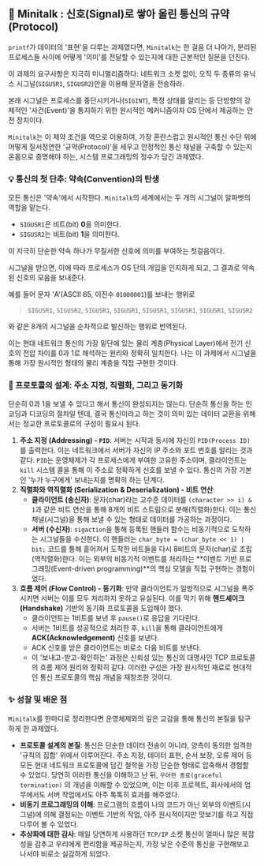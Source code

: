 ## 📢 Minitalk : 신호(Signal)로 쌓아 올린 통신의 규약(Protocol)

`printf`가 데이터의 '표현'을 다루는 과제였다면, `Minitalk`는 한 걸음 더 나아가, 분리된 프로세스들 사이에 어떻게 '의미'를 전달할 수 있는지에 대한 근본적인 질문을 던진다. 

이 과제의 요구사항은 지극히 미니멀리즘하다: 네트워크 소켓 없이, 오직 두 종류의 유닉스 시그널(`SIGUSR1`, `SIGUSR2`)만을 이용해 문자열을 전송하라.

본래 시그널은 프로세스를 중단시키거나(`SIGINT`), 특정 상태를 알리는 등 단방향의 강제적인 '사건(Event)'을 통지하기 위한 원시적인 메커니즘이자 OS 단에서 제공하는 안전 장치이다. 

`Minitalk`는 이 제약 조건을 역으로 이용하여, 가장 혼란스럽고 원시적인 통신 수단 위에 어떻게 질서정연한 '규약(Protocol)'을 세우고 안정적인 통신 채널을 구축할 수 있는지 온몸으로 증명해야 하는, 시스템 프로그래밍의 정수가 담긴 과제였다.

### 💡 통신의 첫 단추: 약속(Convention)의 탄생

모든 통신은 '약속'에서 시작한다. `Minitalk`의 세계에서는 두 개의 시그널이 알파벳의 역할을 맡는다. 

* `SIGUSR1`은 비트(bit) **0**을 의미한다.
* `SIGUSR2`는 비트(bit) **1**을 의미한다.

이 지극히 단순한 약속 하나가 무질서한 신호에 의미를 부여하는 첫걸음이다. 

시그널을 받으면, 이에 따라 프로세스가 OS 단의 개입을 인지하게 되고, 그 결과로 약속된 신호의 모음을 보내준다.

예를 들어 문자 'A'(ASCII 65, 이진수 `01000001`)를 보내는 행위로 

> `SIGUSR1`, `SIGUSR2`, `SIGUSR1`, `SIGUSR1`, `SIGUSR1`, `SIGUSR1`, `SIGUSR1`, `SIGUSR2`

와 같은 8개의 시그널을 순차적으로 발신하는 행위로 번역된다. 

이는 현대 네트워크 통신의 가장 밑단에 있는 물리 계층(Physical Layer)에서 전기 신호의 전압 차이를 0과 1로 해석하는 원리와 정확히 일치한다. 나는 이 과제에서 시그널을 통해 가장 원시적인 형태의 물리 계층을 직접 구현한 것이다.

### 🤝 프로토콜의 설계: 주소 지정, 직렬화, 그리고 동기화

단순히 0과 1을 보낼 수 있다고 해서 통신이 완성되지는 않는다. 단순히 통신을 하는 인코딩과 디코딩의 절차일 텐데, 결국 통신이라고 하는 것이 의미 있는 데이터 교환을 위해서는 정교한 프로토콜로의 구성이 필요시 된다.

1.  **주소 지정 (Addressing) - `PID`**: 서버는 시작과 동시에 자신의 `PID(Process ID)`를 출력한다. 이는 네트워크에서 서버가 자신의 IP 주소와 포트 번호를 알리는 것과 같다. `PID`는 운영체제가 각 프로세스에게 부여한 고유한 주소이며, 클라이언트는 `kill` 시스템 콜을 통해 이 주소로 정확하게 신호를 보낼 수 있다. 통신의 가장 기본인 '누가 누구에게' 보내는지를 명확히 하는 단계다.
2.  **직렬화와 역직렬화 (Serialization & Deserialization) - 비트 연산**:
    * **클라이언트 (송신자)**: 문자(char)라는 고수준 데이터를 `(character >> i) & 1`과 같은 비트 연산을 통해 8개의 비트 스트림으로 분해(직렬화)한다. 이는 통신 채널(시그널)을 통해 보낼 수 있는 형태로 데이터를 가공하는 과정이다.
    * **서버 (수신자)**: `sigaction`을 통해 등록된 핸들러 함수는 비동기적으로 도착하는 시그널들을 수신한다. 이 핸들러는 `char_byte = (char_byte << 1) | bit;` 코드를 통해 흩어져서 도착한 비트들을 다시 8비트의 문자(char)로 조립(역직렬화)한다. 이는 외부의 비동기적 이벤트를 처리하는 **이벤트 기반 프로그래밍(Event-driven programming)**의 핵심 모델을 직접 구현하는 경험이었다.
3.  **흐름 제어 (Flow Control) - 동기화**: 만약 클라이언트가 일방적으로 시그널을 폭주시키면 서버는 이를 모두 처리하지 못하고 유실된다. 이를 막기 위해 **핸드셰이크(Handshake)** 기반의 동기화 프로토콜을 도입해야 했다.
    * 클라이언트는 1비트를 보낸 후 `pause()`로 응답을 기다린다.
    * 서버는 1비트를 성공적으로 처리한 후, `kill`을 통해 클라이언트에게 **ACK(Acknowledgement)** 신호를 보낸다.
    * ACK 신호를 받은 클라이언트는 비로소 다음 비트를 보낸다.
    * 이 '보내고-받고-확인하는' 과정은 신뢰성 있는 통신의 대명사인 TCP 프로토콜의 흐름 제어 원리와 정확히 같다. 이러한 구성은 가장 원시적인 재료로 현대적인 통신 프로토콜의 핵심 개념을 재창조한 것이다.

### ✨ 성찰 및 배운 점

`Minitalk`를 한마디로 정리한다면 운영체제와의 깊은 교감을 통해 통신의 본질을 탐구하게 한 과제였다.

* **프로토콜 설계의 본질**: 통신은 단순한 데이터 전송이 아니라, 양측이 동의한 엄격한 '규칙의 집합' 위에서 이루어진다. 주소 지정, 데이터 표현, 순서 보장, 오류 제어 등 모든 현대 네트워크 프로토콜에 담긴 철학을 가장 단순한 형태로 압축해서 경험할 수 있었다. 당연히 이러한 통신을 이해하고 난 뒤, `우아한 종료(graceful termination)` 의 개념을 이해할 수 있었으며, 이는 이후 프로젝트, 회사에서의 업무에서도 서버 작업에서도 아주 톡톡히 효과를 해주었다.
* **비동기 프로그래밍의 이해**: 프로그램의 흐름이 나의 코드가 아닌 외부의 이벤트(시그널)에 의해 결정되는 이벤트 기반의 작업, 아주 원시적이지만 맛보기를 하고 직접 다루어 볼 수 있었다. 
* **추상화에 대한 감사**: 매일 당연하게 사용하던 `TCP/IP` 소켓 통신이 얼마나 많은 복잡성을 감추고 우리에게 편리함을 제공하는지, 가장 낮은 수준의 통신을 구현해보고 나서야 비로소 실감하게 되었다.
